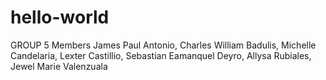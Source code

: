 # hello-world

GROUP 5 Members
James Paul Antonio, Charles William Badulis, Michelle Candelaria, Lexter Castillio, Sebastian Eamanquel Deyro, Allysa Rubiales, Jewel Marie Valenzuala
